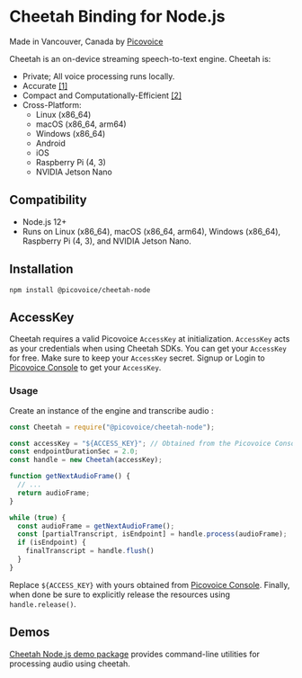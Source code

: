 # Cheetah Binding for Node.js

Made in Vancouver, Canada by [Picovoice](https://picovoice.ai)

Cheetah is an on-device streaming speech-to-text engine. Cheetah is:

- Private; All voice processing runs locally.
- Accurate [[1]](https://github.com/Picovoice/speech-to-text-benchmark#results)
- Compact and Computationally-Efficient [[2]](https://github.com/Picovoice/speech-to-text-benchmark#rtf)
- Cross-Platform:
    - Linux (x86_64)
    - macOS (x86_64, arm64)
    - Windows (x86_64)
    - Android
    - iOS
    - Raspberry Pi (4, 3)
    - NVIDIA Jetson Nano

## Compatibility

- Node.js 12+
- Runs on Linux (x86_64), macOS (x86_64, arm64), Windows (x86_64), Raspberry Pi (4, 3), and NVIDIA Jetson Nano.

## Installation

```console
npm install @picovoice/cheetah-node
```

## AccessKey

Cheetah requires a valid Picovoice `AccessKey` at initialization. `AccessKey` acts as your credentials when using Cheetah SDKs.
You can get your `AccessKey` for free. Make sure to keep your `AccessKey` secret.
Signup or Login to [Picovoice Console](https://console.picovoice.ai/) to get your `AccessKey`.

### Usage

Create an instance of the engine and transcribe audio :

```javascript
const Cheetah = require("@picovoice/cheetah-node");

const accessKey = "${ACCESS_KEY}"; // Obtained from the Picovoice Console (https://console.picovoice.ai/)
const endpointDurationSec = 2.0;
const handle = new Cheetah(accessKey);

function getNextAudioFrame() {
  // ...
  return audioFrame;
}

while (true) {
  const audioFrame = getNextAudioFrame();
  const [partialTranscript, isEndpoint] = handle.process(audioFrame);
  if (isEndpoint) {
    finalTranscript = handle.flush()
  }
}
```

Replace `${ACCESS_KEY}` with yours obtained from [Picovoice Console](https://console.picovoice.ai/). Finally, when done be sure to explicitly release the resources using
`handle.release()`.

## Demos

[Cheetah Node.js demo package](https://www.npmjs.com/package/@picovoice/cheetah-node-demo) provides command-line utilities for processing audio using cheetah.
